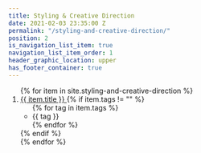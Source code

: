 ```yaml
---
title: Styling & Creative Direction
date: 2021-02-03 23:35:00 Z
permalink: "/styling-and-creative-direction/"
position: 2
is_navigation_list_item: true
navigation_list_item_order: 1
header_graphic_location: upper
has_footer_container: true
---
```


<!-- {% include page_header.html %} -->
<ol class="content_container-project_list_wrapper-client_list_wrapper">
	{% for item in site.styling-and-creative-direction %}
		<li class="project_list_wrapper-client_list_wrapper-project_list_item-client_list_item">
			<a class="--color_black --font_size_universal_answer_single" href="{{ item.url }}">
				{{ item.title }}
			</a>
			{% if item.tags != "" %}
				<ul class="project_list_wrapper-client_list_wrapper-tag_list_wrapper">
					{% for tag in item.tags %}
						<li class="tag_list_wrapper-tag_list_item">
							{{ tag }}
						</li>
					{% endfor %}
				</ul>
			{% endif %}
		</li>
	{% endfor %}
</ol>
